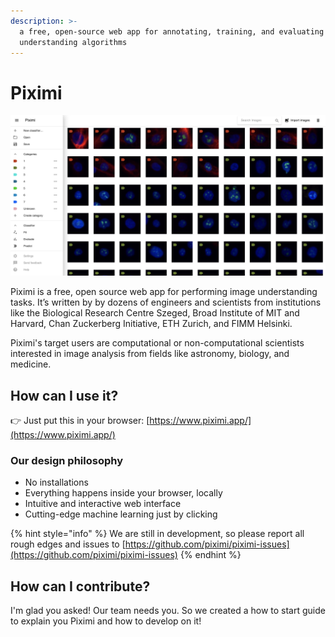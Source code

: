 ```yaml
---
description: >-
  a free, open-source web app for annotating, training, and evaluating image
  understanding algorithms
---
```


# Piximi

![Piximi Gallery Overview](.gitbook/assets/overview.png)

Piximi is a free, open source web app for performing image understanding tasks. It’s written by by dozens of engineers and scientists from institutions like the Biological Research Centre Szeged, Broad Institute of MIT and Harvard, Chan Zuckerberg Initiative, ETH Zurich, and FIMM Helsinki.

Piximi's target users are computational or non-computational scientists interested in image analysis from fields like astronomy, biology, and medicine.

## How can I use it?

👉 Just put this in your browser: [https://www.piximi.app/](https://www.piximi.app/)

### Our design philosophy

* No installations
* Everything happens inside your browser, locally
* Intuitive and interactive web interface
* Cutting-edge machine learning just by clicking

{% hint style="info" %}
We are still in development, so please report all rough edges and issues to [https://github.com/piximi/piximi-issues](https://github.com/piximi/piximi-issues) 
{% endhint %}

## How can I contribute?

I'm glad you asked! Our team needs you. So we created a how to start guide to explain you Piximi and how to develop on it!





